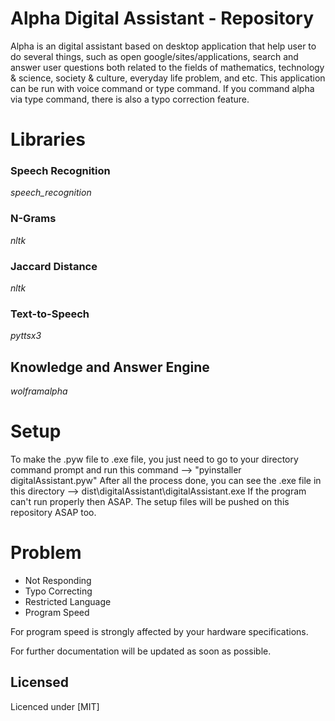 # Alpha Digital Assistant - Repository

Alpha is an digital assistant based on desktop application that help user to do several things, such as open google/sites/applications, search and answer user questions both related to the fields of mathematics, technology & science, society & culture, everyday life problem, and etc. This application can be run with voice command or type command. If you command alpha via type command, there is also a typo correction feature.

# Libraries

### Speech Recognition
*speech_recognition*

### N-Grams
*nltk*

### Jaccard Distance
*nltk*

### Text-to-Speech
*pyttsx3*

## Knowledge and Answer Engine
*wolframalpha*

# Setup

To make the .pyw file to .exe file, you just need to go to your directory command prompt and run this command --> "pyinstaller digitalAssistant.pyw"
After all the process done, you can see the .exe file in this directory --> dist\digitalAssistant\digitalAssistant.exe
If the program can't run properly then ASAP.
The setup files will be pushed on this repository ASAP too.

# Problem

* Not Responding
* Typo Correcting
* Restricted Language
* Program Speed

For program speed is strongly affected by your hardware specifications.

For further documentation will be updated as soon as possible.

## Licensed
Licenced under [MIT]
